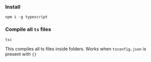 ### Install
`npm i -g typescript`

### Compile all `ts` files
`tsc`

This compiles all ts files inside folders. Works when `tsconfig.json` is present with `{}`